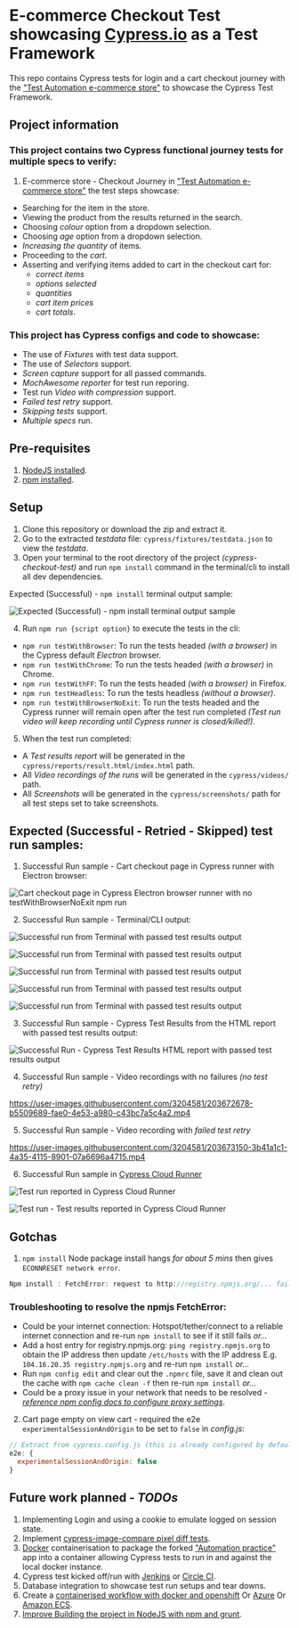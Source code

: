 # E-commerce Checkout Test showcasing [Cypress.io](https://www.cypress.io/) as a Test Framework

This repo contains Cypress tests for login and a cart checkout journey with the ["Test Automation e-commerce store"](https://testautomation.bigcartel.com/) to showcase the Cypress Test Framework.

## Project information
### This project contains two Cypress functional journey tests for multiple specs to verify:
1. E-commerce store - Checkout Journey in ["Test Automation e-commerce store"](https://testautomation.bigcartel.com/) the test steps showcase:  
- Searching for the item in the store.
- Viewing the product from the results returned in the search.
- Choosing *colour* option from a dropdown selection.
- Choosing *age* option from a dropdown selection.
- *Increasing the quantity* of items.
- Proceeding to the *cart*.
- Asserting and verifying items added to cart in the checkout cart for:
  - *correct items*
  - *options selected*
  - *quantities*
  - *cart item prices*
  - *cart totals*.

### This project has Cypress configs and code to showcase:
- The use of *Fixtures* with test data support.
- The use of *Selectors* support.
- *Screen capture* support for all passed commands.
- *MochAwesome reporter* for test run reporing.
- Test run *Video with compression* support.
- *Failed test retry* support.
- *Skipping tests* support.
- *Multiple specs* run.

## Pre-requisites
1. [NodeJS installed](https://nodejs.org/en/download/).
2. [npm installed](https://docs.npmjs.com/downloading-and-installing-node-js-and-npm/).

## Setup
1. Clone this repository or download the zip and extract it.
2. Go to the extracted *testdata* file: `cypress/fixtures/testdata.json` to view the *testdata*.
3. Open your terminal to the root directory of the project *(cypress-checkout-test)* and run `npm install` command in the terminal/cli to install all dev dependencies.

Expected (Successful) - `npm install` terminal output sample:

![Expected (Successful) - `npm install` terminal output sample](npm-install-expected.jpg)

4. Run `npm run {script option}` to execute the tests in the cli:
- `npm run testWithBrowser`: To run the tests headed *(with a browser)* in the Cypress default *Electron* browser.
- `npm run testWithChrome`: To run the tests headed *(with a browser)* in Chrome.
- `npm run testWithFF`: To run the tests headed *(with a browser)* in Firefox.
- `npm run testHeadless`: To run the tests headless *(without a browser)*.
- `npm run testWithBrowserNoExit`: To run the tests headed and the Cypress runner will remain open after the test run completed *(Test run video will keep recording until Cypress runner is closed/killed!)*.
5. When the test run completed:
- A *Test results report* will be generated in the `cypress/reports/result.html/index.html` path.
- All *Video recordings of the runs* will be generated in the `cypress/videos/` path.
- All *Screenshots* will be generated in the `cypress/screenshots/` path for all test steps set to take screenshots.

## Expected (Successful - Retried - Skipped) test run samples:

1. Successful Run sample - Cart checkout page in Cypress runner with Electron browser:

![Cart checkout page in Cypress Electron browser runner with no testWithBrowserNoExit npm run](Cypress_Electron_runner_cart_page.jpg)

2. Successful Run sample - Terminal/CLI output:

![Successful run from Terminal with passed test results output](terminal_cypress1.jpg)

![Successful run from Terminal with passed test results output](terminal_cypress2.jpg)

![Successful run from Terminal with passed test results output](terminal_cypress3.jpg)

![Successful run from Terminal with passed test results output](terminal_cypress4.jpg)

![Successful run from Terminal with passed test results output](terminal_cypress5.jpg)

3. Successful Run sample - Cypress Test Results from the HTML report with passed test results output:

![Successful Run - Cypress Test Results HTML report with passed test results output](Cypress_Test_Results_html_report.jpg)

4. Successful Run sample - Video recordings with no failures *(no test retry)*

https://user-images.githubusercontent.com/3204581/203672678-b5509689-fae0-4e53-a980-c43bc7a5c4a2.mp4

5. Successful Run sample - Video recording with *failed test retry*

https://user-images.githubusercontent.com/3204581/203673150-3b41a1c1-4a35-4115-8901-07a6696a4715.mp4

6. Successful Run sample in [Cypress Cloud Runner](https://cloud.cypress.io)

![Test run reported in Cypress Cloud Runner](Cypress-Cloud.jpg)

![Test run - Test results reported in Cypress Cloud Runner](Cypress-Cloud-Test-Results.jpg)

## Gotchas

1. `npm install` Node package install hangs *for about 5 mins* then gives `ECONNRESET network error`.

```js
Npm install : FetchError: request to http://registry.npmjs.org/... failed, reason: read ECONNRESET
```

### Troubleshooting to resolve the npmjs FetchError:
- Could be your internet connection: Hotspot/tether/connect to a reliable internet connection and re-run `npm install` to see if it still fails *or...*
- Add a host entry for registry.npmjs.org: `ping registry.npmjs.org` to obtain the IP address then update `/etc/hosts` with the IP address E.g. `104.16.20.35 registry.npmjs.org` and re-run `npm install` *or...*
- Run `npm config edit` and clear out the `.npmrc` file, save it and clean out the cache with `npm cache clean -f` then re-run `npm install` *or...*
- Could be a proxy issue in your network that needs to be resolved - [*reference npm config docs to configure proxy settings*](https://docs.npmjs.com/cli/v8/using-npm/config#proxy).

2. Cart page empty on view cart - required the e2e `experimentalSessionAndOrigin` to be set to `false` in *config.js*:

```js
// Extract from cypress.config.js (this is already configured by default)
e2e: {
  experimentalSessionAndOrigin: false
}
```

## Future work planned - *TODOs*

1. Implementing Login and using a cookie to emulate logged on session state.
2. Implement [cypress-image-compare pixel diff tests](https://www.npmjs.com/package/cypress-image-compare).
3. [Docker](https://www.docker.com/) containerisation to package the forked ["Automation practice"](http://automationpractice.com/) app into a container allowing Cypress tests to run in and against the local docker instance.
4. Cypress test kicked off/run with [Jenkins](https://www.jenkins.io/) or [Circle CI](https://circleci.com/).
5. Database integration to showcase test run setups and tear downs.
6. Create a [containerised workflow with docker and openshift](https://github.com/OBVIOCO/cypress-checkout-test/new/main?filename=.github%2Fworkflows%2Fopenshift.yml&workflow_template=deployments%2Fopenshift) Or [Azure](https://github.com/OBVIOCO/cypress-checkout-test/new/main?filename=.github%2Fworkflows%2Fazure-webapps-node.yml&workflow_template=deployments%2Fazure-webapps-node) Or [Amazon ECS](https://github.com/OBVIOCO/cypress-checkout-test/new/main?filename=.github%2Fworkflows%2Faws.yml&workflow_template=deployments%2Faws).
7. [Improve Building the project in NodeJS with npm and grunt](https://github.com/OBVIOCO/cypress-checkout-test/new/main?filename=.github%2Fworkflows%2Fnpm-grunt.yml&workflow_template=ci%2Fnpm-grunt).
